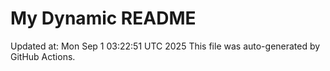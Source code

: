 # My Dynamic README
Updated at: Mon Sep  1 03:22:51 UTC 2025
This file was auto-generated by GitHub Actions.
